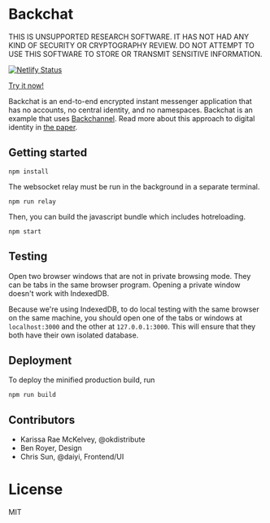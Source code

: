 # Backchat

THIS IS UNSUPPORTED RESEARCH SOFTWARE. IT HAS NOT HAD ANY KIND OF SECURITY
OR CRYPTOGRAPHY REVIEW. DO NOT ATTEMPT TO USE THIS SOFTWARE TO STORE OR TRANSMIT SENSITIVE INFORMATION.

[![Netlify Status](https://api.netlify.com/api/v1/badges/b91ac61c-abc1-40d0-9563-e05c189190ae/deploy-status)](https://app.netlify.com/sites/backchat/deploys) 


[Try it now!](https://backchat.netlify.app/)

Backchat is an end-to-end encrypted instant messenger application that has no accounts, no central identity, and no namespaces. Backchat is an example that uses [Backchannel](https://github.com/inkandswitch/backchannel). Read more about this approach to digital identity in [the paper](https://www.inkandswitch.com/backchannel).

## Getting started

```
npm install
```

The websocket relay must be run in the background in a separate terminal.

```
npm run relay
```

Then, you can build the javascript bundle which includes hotreloading.

```
npm start
```

## Testing

Open two browser windows that are not in private browsing mode. They can be
tabs in the same browser program. Opening a private window doesn't work with
IndexedDB.

Because we're using IndexedDB, to do local testing with the same browser on the
same machine, you should open one of the tabs or windows at
```localhost:3000``` and the other at ```127.0.0.1:3000```. This will ensure
that they both have their own isolated database.

## Deployment

To deploy the minified production build, run

```npm run build```

## Contributors

* Karissa Rae McKelvey, @okdistribute
* Ben Royer, Design
* Chris Sun, @daiyi, Frontend/UI

# License

MIT
